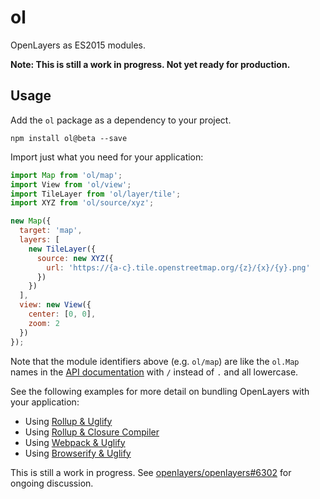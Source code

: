 # ol

OpenLayers as ES2015 modules.

**Note: This is still a work in progress.  Not yet ready for production.**

## Usage

Add the `ol` package as a dependency to your project.

    npm install ol@beta --save

Import just what you need for your application:

```js
import Map from 'ol/map';
import View from 'ol/view';
import TileLayer from 'ol/layer/tile';
import XYZ from 'ol/source/xyz';

new Map({
  target: 'map',
  layers: [
    new TileLayer({
      source: new XYZ({
        url: 'https://{a-c}.tile.openstreetmap.org/{z}/{x}/{y}.png'
      })
    })
  ],
  view: new View({
    center: [0, 0],
    zoom: 2
  })
});
```

Note that the module identifiers above (e.g. `ol/map`) are like the `ol.Map` names in the [API documentation](http://openlayers.org/en/latest/apidoc/) with `/` instead of `.` and all lowercase.

See the following examples for more detail on bundling OpenLayers with your application:

 * Using [Rollup & Uglify](https://gist.github.com/tschaub/8beb328ea72b36446fc2198d008287de)
 * Using [Rollup & Closure Compiler](https://gist.github.com/tschaub/32a5692bedac5254da24fa3b12072f35)
 * Using [Webpack & Uglify](https://gist.github.com/tschaub/79025aef325cd2837364400a105405b8)
 * Using [Browserify & Uglify](https://gist.github.com/tschaub/4bfb209a8f809823f1495b2e4436018e)

This is still a work in progress.  See [openlayers/openlayers#6302](https://github.com/openlayers/openlayers/pull/6302) for ongoing discussion.
